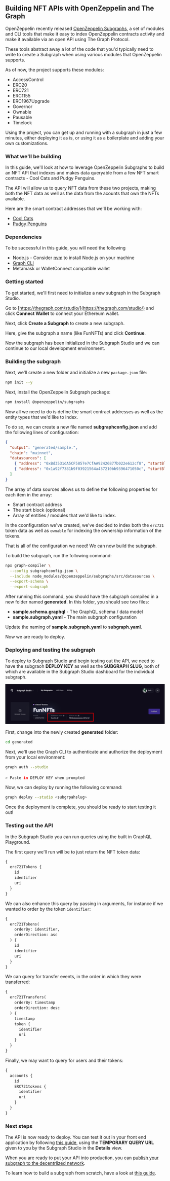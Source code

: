 ## Building NFT APIs with OpenZeppelin and The Graph

OpenZeppelin recently released [OpenZeppelin Subgraphs](https://docs.openzeppelin.com/subgraphs/0.1.x/), a set of modules and CLI tools that make it easy to index OpenZeppelin contracts activity and make it available via an open API using The Graph Protocol.

These tools abstract away a lot of the code that you'd typically need to write to create a Subgraph when using various modules that OpenZeppelin supports.

As of now, the project supports these modules:

- AccessControl
- ERC20
- ERC721
- ERC1155
- ERC1967Upgrade
- Governor
- Ownable
- Pausable
- Timelock

Using the project, you can get up and running with a subgraph in just a few minutes, either deploying it as is, or using it as a boilerplate and adding your own customizations.

### What we'll be building

In this guide, we'll look at how to leverage OpenZeppelin Subgraphs to build an NFT API that indexes and makes data queryable from a few NFT smart contracts - Cool Cats and Pudgy Penguins.

The API will allow us to query NFT data from these two projects, making both the NFT data as well as the data from the acounts that own the NFTs available.

Here are the smart contract addresses that we'll be working with:

- [Cool Cats](https://etherscan.io/address/0x1a92f7381b9f03921564a437210bb9396471050c)
- [Pudgy Penguins](https://etherscan.io/address/0xBd3531dA5CF5857e7CfAA92426877b022e612cf8)

### Dependencies

To be successful in this guide, you will need the following

- Node.js - Consider [nvm](https://github.com/nvm-sh/nvm) to install Node.js on your machine
- [Graph CLI](https://github.com/graphprotocol/graph-cli)
- Metamask or WalletConnect compatible wallet

### Getting started

To get started, we'll first need to initialize a new subgraph in the Subgraph Studio.

Go to [https://thegraph.com/studio/](https://thegraph.com/studio/) and click __Connect Wallet__ to connect your Ethereum wallet.

Next, click __Create a Subgraph__ to create a new subgraph.

Here, give the subgraph a name (like FunNFTs) and click __Continue__.

Now the subgraph has been initialized in the Subgraph Studio and we can continue to our local development environment.

### Building the subgraph

Next, we'll create a new folder and initialize a new `package.json` file:

```sh
npm init --y
```

Next, install the OpenZeppelin Subgraph package:

```sh
npm install @openzeppelin/subgraphs
```

Now all we need to do is define the smart contract addresses as well as the entity types that we'd like to index.

To do so, we can create a new file named __subgraphconfig.json__ and add the following lines of configuration:

```json
{
  "output": "generated/sample.",
  "chain": "mainnet",
  "datasources": [
    { "address": "0xBd3531dA5CF5857e7CfAA92426877b022e612cf8", "startBlock":  12878203, "module": [ "erc721", "ownable" ] },
    { "address": "0x1a92f7381b9f03921564a437210bb9396471050c", "startBlock":  12743024, "module": [ "erc721", "ownable" ] }
  ]
}
```

The array of data sources allows us to define the following properties for each item in the array:

- Smart contract address
- The start block (optional)
- Array of entities / modules that we'd like to index.

In the coonfiguration we've created, we've decided to index both the `erc721` token data as well as `ownable` for indexing the ownership information of the tokens.

That is all of the configuration we need! We can now build the subgraph.

To build the subgraph, run the following command:

```sh
npx graph-compiler \
  --config subgraphconfig.json \
  --include node_modules/@openzeppelin/subgraphs/src/datasources \
  --export-schema \
  --export-subgraph
```

After running this command, you should have the subgraph compiled in a new folder named __generated__. In this folder, you should see two files:

- __sample.schema.graphql__ - The GraphQL schema / data model
- __sample.subgraph.yaml__ - The main subgraph configuration

Update the naming of __sample.subgraph.yaml__ to __subgraph.yaml__.

Now we are ready to deploy.

### Deploying and testing the subgraph

To deploy to Subgraph Studio and begin testing out the API, we need to have the subgraoh __DEPLOY KEY__ as well as the __SUBGRAPH SLUG__, both of which are available in the Subgraph Studio dashboard for the individual subgraph.

![Slug and deploy key](sluganddeploykey.png)

First, change into the newly created __generated__ folder:

```sh
cd generated
```

Next, we'll use the Graph CLI to authenticate and authorize the deployment from your local environment:

```sh
graph auth --studio

> Paste in DEPLOY KEY when prompted
```

Now, we can deploy by running the following command:

```sh
graph deploy --studio <subgrpahslug>
```

Once the deployment is complete, you should be ready to start testing it out!

### Testing out the API

In the Subgraph Studio you can run queries using the built in GraphQL Playground.

The first query we'll run will be to just return the NFT token data:

```graphql
{
  erc721Tokens {
    id
    identifier
    uri
  }
}
```

We can also enhance this query by passing in arguments, for instance if we wanted to order by the token `identifier`:

```graphql
{
  erc721Tokens(
    orderBy: identifier,
    orderDirection: asc
  ) {
    id
    identifier
    uri
  }
}
```

We can query for transfer events, in the order in which they were transferred:

```graphql
{
  erc721Transfers(
    orderBy: timestamp
    orderDirection: desc
  ) {
    timestamp
    token {
      identifier
      uri
    }
  }
}
```

Finally, we may want to query for users and their tokens:

```graphql
{
  accounts {
    id
    ERC721tokens {
      identifier
      uri
    }
  }
}
```

### Next steps

The API is now ready to deploy. You can test it out in your front end application by following [this guide](https://thegraph.com/docs/developer/querying-from-your-app), using the __TEMPORARY QUERY URL__ given to you by the Subgraph Studio in the __Details__ view.

When you are ready to put your API into production, you can [publish your subgraph to the decentrlized network](https://thegraph.com/docs/studio/subgraph-studio#publish-your-subgraphs).

To learn how to build a subgraph from scratch, have a look at [this guide](https://thegraph.com/blog/building-with-subgraph-studio).